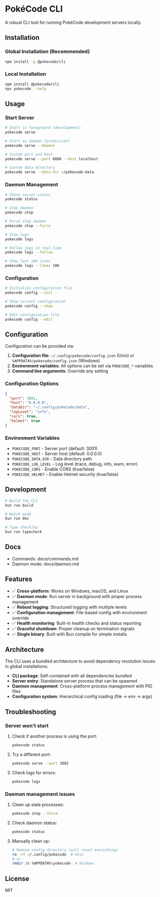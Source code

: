 # PokéCode CLI

A robust CLI tool for running PokéCode development servers locally.

## Installation

### Global Installation (Recommended)

```bash
npm install -g @pokecode/cli
```

### Local Installation

```bash
npm install @pokecode/cli
npx pokecode --help
```

## Usage

### Start Server

```bash
# Start in foreground (development)
pokecode serve

# Start as daemon (production)
pokecode serve --daemon

# Custom port and host
pokecode serve --port 8080 --host localhost

# Custom data directory
pokecode serve --data-dir ~/pokecode-data
```

### Daemon Management

```bash
# Check server status
pokecode status

# Stop daemon
pokecode stop

# Force stop daemon
pokecode stop --force

# View logs
pokecode logs

# Follow logs in real-time
pokecode logs --follow

# Show last 100 lines
pokecode logs --lines 100

```

### Configuration

```bash
# Initialize configuration file
pokecode config --init

# Show current configuration
pokecode config --show

# Edit configuration file
pokecode config --edit
```

## Configuration

Configuration can be provided via:

1. **Configuration file**: `~/.config/pokecode/config.json` (Unix) or `%APPDATA%/pokecode/config.json` (Windows)
2. **Environment variables**: All options can be set via `POKECODE_*` variables
3. **Command line arguments**: Override any setting

### Configuration Options

```json
{
  "port": 3001,
  "host": "0.0.0.0",
  "dataDir": "~/.config/pokecode/data",
  "logLevel": "info",
  "cors": true,
  "helmet": true
}
```

### Environment Variables

- `POKECODE_PORT` - Server port (default: 3001)
- `POKECODE_HOST` - Server host (default: 0.0.0.0)
- `POKECODE_DATA_DIR` - Data directory path
- `POKECODE_LOG_LEVEL` - Log level (trace, debug, info, warn, error)
- `POKECODE_CORS` - Enable CORS (true/false)
- `POKECODE_HELMET` - Enable Helmet security (true/false)

## Development

```bash
# Build the CLI
bun run build

# Watch mode
bun run dev

# Type checking
bun run typecheck
```

## Docs

- Commands: docs/commands.md
- Daemon mode: docs/daemon.md

## Features

- ✅ **Cross-platform**: Works on Windows, macOS, and Linux
- ✅ **Daemon mode**: Run server in background with proper process management
- ✅ **Robust logging**: Structured logging with multiple levels
- ✅ **Configuration management**: File-based config with environment override
- ✅ **Health monitoring**: Built-in health checks and status reporting
- ✅ **Graceful shutdown**: Proper cleanup on termination signals
- ✅ **Single binary**: Built with Bun compile for simple installs

## Architecture

The CLI uses a bundled architecture to avoid dependency resolution issues in global installations:

- **CLI package**: Self-contained with all dependencies bundled
- **Server entry**: Standalone server process that can be spawned
- **Daemon management**: Cross-platform process management with PID files
- **Configuration system**: Hierarchical config loading (file → env → args)

## Troubleshooting

### Server won't start

1. Check if another process is using the port:
   ```bash
   pokecode status
   ```

2. Try a different port:
   ```bash
   pokecode serve --port 3002
   ```

3. Check logs for errors:
   ```bash
   pokecode logs
   ```

### Daemon management issues

1. Clean up stale processes:
   ```bash
   pokecode stop --force
   ```

2. Check daemon status:
   ```bash
   pokecode status
   ```

3. Manually clean up:
   ```bash
   # Remove config directory (will reset everything)
   rm -rf ~/.config/pokecode  # Unix
   # or
   rmdir /s %APPDATA%\pokecode  # Windows
   ```

## License

MIT
